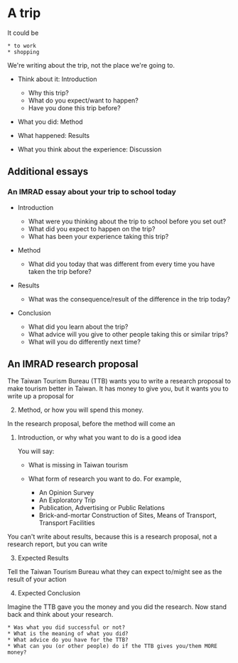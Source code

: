 # A trip

It could be

	* to work
	* shopping

We're writing about the trip, not the place we're going to.

- Think about it: Introduction

	* Why this trip?
	* What do you expect/want to happen?
	* Have you done this trip before?

- What you did: Method
- What happened: Results
- What you think about the experience: Discussion

## Additional essays

### An IMRAD essay about your trip to school today

* Introduction

	* What were you thinking about the trip to school before you set out?
	* What did you expect to happen on the trip?
	* What has been your experience taking this trip?

* Method

	* What did you today that was different from every time you have taken the trip before?

* Results

	* What was the consequence/result of the difference in the trip today?

* Conclusion

	* What did you learn about the trip?
	* What advice will you give to other people taking this or similar trips?
	* What will you do differently next time?


## An IMRAD research proposal

The Taiwan Tourism Bureau (TTB) wants you to write a research proposal to make tourism better in Taiwan. It has money to give you, but it wants you to write up a proposal for 

2. Method, or how you will spend this money.

In the research proposal, before the method will come an

1. Introduction, or why what you want to do is a good idea

	You will say:

	* What is missing in Taiwan tourism
	* What form of research you want to do. For example,

		* An Opinion Survey
		* An Exploratory Trip
		* Publication, Advertising or Public Relations
		* Brick-and-mortar Construction of Sites, Means of Transport, Transport Facilities

You can't write about results, because this is a research proposal, not a research report, but you can write

3. Expected Results

Tell the Taiwan Tourism Bureau what they can expect to/might see as the result of your action

4. Expected Conclusion

Imagine the TTB gave you the money and you did the research. Now stand back and think about your research.

	* Was what you did successful or not?
	* What is the meaning of what you did?
	* What advice do you have for the TTB?
	* What can you (or other people) do if the TTB gives you/them MORE money?
